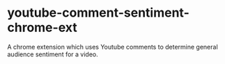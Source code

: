 # youtube-comment-sentiment-chrome-ext
 A chrome extension which uses Youtube comments to determine general audience sentiment for a video.

